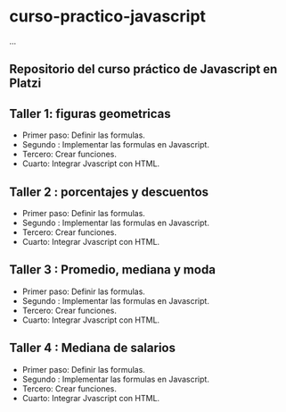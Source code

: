 # curso-practico-javascript

...

## Repositorio del curso práctico de Javascript en Platzi

## Taller 1: figuras geometricas

- Primer paso: Definir las formulas.
- Segundo : Implementar las formulas en Javascript.
- Tercero: Crear funciones.
- Cuarto: Integrar Jvascript con HTML.

## Taller 2 : porcentajes y descuentos

- Primer paso: Definir las formulas.
- Segundo : Implementar las formulas en Javascript.
- Tercero: Crear funciones.
- Cuarto: Integrar Jvascript con HTML.

## Taller 3 : Promedio, mediana y moda

- Primer paso: Definir las formulas.
- Segundo : Implementar las formulas en Javascript.
- Tercero: Crear funciones.
- Cuarto: Integrar Jvascript con HTML.

## Taller 4 : Mediana de salarios

- Primer paso: Definir las formulas.
- Segundo : Implementar las formulas en Javascript.
- Tercero: Crear funciones.
- Cuarto: Integrar Jvascript con HTML.

